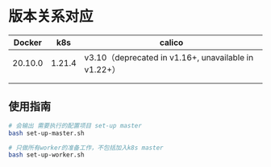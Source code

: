 # 版本关系对应

| Docker  | k8s    | calico                                               |
| ------- | ------ | ---------------------------------------------------- |
| 20.10.0 | 1.21.4 | v3.10（deprecated in v1.16+, unavailable in v1.22+） |
|         |        |                                                      |
|         |        |                                                      |

## 使用指南
```bash
# 会输出 需要执行的配置项目 set-up master
bash set-up-master.sh 

# 只做所有worker的准备工作，不包括加入k8s master
bash set-up-worker.sh
```